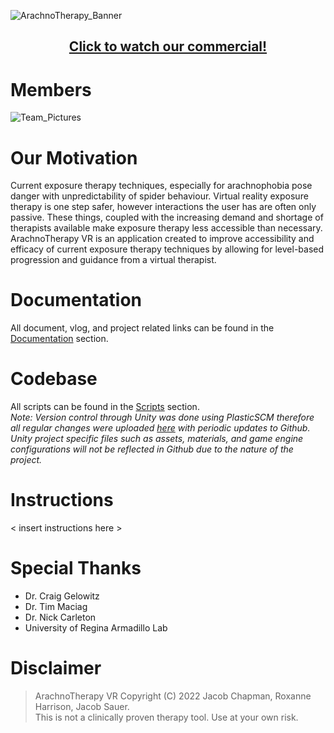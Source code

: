 ![ArachnoTherapy_Banner](Documentation/Misc/ArachnoTherapy_Banner.png)
<h2 align="center">
  <a href="https://youtu.be/1JCVEE52tXU" >Click to watch our commercial!</a>
</h2>

# Members
![Team_Pictures](Documentation/Misc/Team_Pictures.png)

# Our Motivation
Current exposure therapy techniques, especially for arachnophobia pose danger with unpredictability of spider behaviour. Virtual reality exposure therapy is one step safer, however interactions the user has are often only passive. These things, coupled with the increasing demand and shortage of therapists available make exposure therapy less accessible than necessary. ArachnoTherapy VR is an application created to improve accessibility and efficacy of current exposure therapy techniques by allowing for level-based progression and guidance from a virtual therapist.

# Documentation
All document, vlog, and project related links can be found in the [Documentation](Documentation/) section. 

# Codebase
All scripts can be found in the [Scripts](Scripts/) section.   
_Note: Version control through Unity was done using PlasticSCM therefore all regular changes were uploaded [here](https://www.plasticscm.com/orgs/ense_400_477_capstone/repos/ENSE-477-Capstone/changesets) with periodic updates to Github. Unity project specific files such as assets, materials, and game engine configurations will not be reflected in Github due to the nature of the project._


# Instructions
< insert instructions here >

# Special Thanks

- Dr. Craig Gelowitz
- Dr. Tim Maciag
- Dr. Nick Carleton
- University of Regina Armadillo Lab

# Disclaimer
>ArachnoTherapy VR Copyright (C) 2022 Jacob Chapman, Roxanne Harrison, Jacob Sauer.  
>This is not a clinically proven therapy tool. Use at your own risk. 
